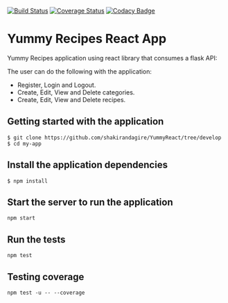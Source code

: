 [![Build Status](https://travis-ci.org/shakirandagire/YummyReact.svg?branch=register-user)](https://travis-ci.org/shakirandagire/YummyReact)
[![Coverage Status](https://coveralls.io/repos/github/shakirandagire/YummyReact/badge.svg?branch=register-user)](https://coveralls.io/github/shakirandagire/YummyReact?branch=register-user)
[![Codacy Badge](https://api.codacy.com/project/badge/Grade/d9f35c8cd0de403f884411a31f9ffb39)](https://www.codacy.com/app/shakirandagire/YummyReact?utm_source=github.com&amp;utm_medium=referral&amp;utm_content=shakirandagire/YummyReact&amp;utm_campaign=Badge_Grade)

# Yummy Recipes React App

Yummy Recipes application using react library that consumes a flask API:

The user can do the following with the application:
- Register, Login and Logout.
- Create, Edit, View and Delete categories.
- Create, Edit, View and Delete recipes.

## Getting started with the application
```
$ git clone https://github.com/shakirandagire/YummyReact/tree/develop			
$ cd my-app
```
## Install the application dependencies
```
$ npm install
```
## Start the server to run the application
```
npm start
```
## Run the tests
```
npm test
```

## Testing coverage
```
npm test -u -- --coverage
```

